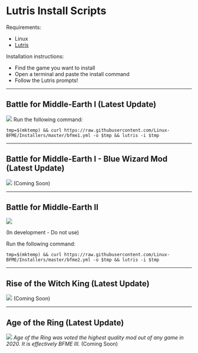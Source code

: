 # Lutris Install Scripts

Requirements:

* Linux
* [Lutris](https://lutris.net/downloads/)

Installation instructions:
* Find the game you want to install
* Open a terminal and paste the install command
* Follow the Lutris prompts!

*****

## Battle for Middle-Earth I (Latest Update)
![](https://i.imgur.com/ywMoJE2.jpg)
Run the following command:

`tmp=$(mktemp) && curl https://raw.githubusercontent.com/Linux-BFME/Installers/master/bfme1.yml -o $tmp && lutris -i $tmp`

*****

## Battle for Middle-Earth I - Blue Wizard Mod (Latest Update)
![](https://i.imgur.com/HJcPbfo.png)
(Coming Soon)

*****

## Battle for Middle-Earth II
![](https://i.imgur.com/G0NEN9r.jpg)

(In development - Do not use)

Run the following command:

`tmp=$(mktemp) && curl https://raw.githubusercontent.com/Linux-BFME/Installers/master/bfme2.yml -o $tmp && lutris -i $tmp`

*****

## Rise of the Witch King (Latest Update)
![](https://i.imgur.com/4xpC3mN.jpg)
(Coming Soon)

*****

## Age of the Ring (Latest Update)
![](https://i.imgur.com/l7gnDJb.png)
*Age of the Ring was voted the highest quality mod out of any game in 2020. It is effectively BFME III.*
(Coming Soon)
